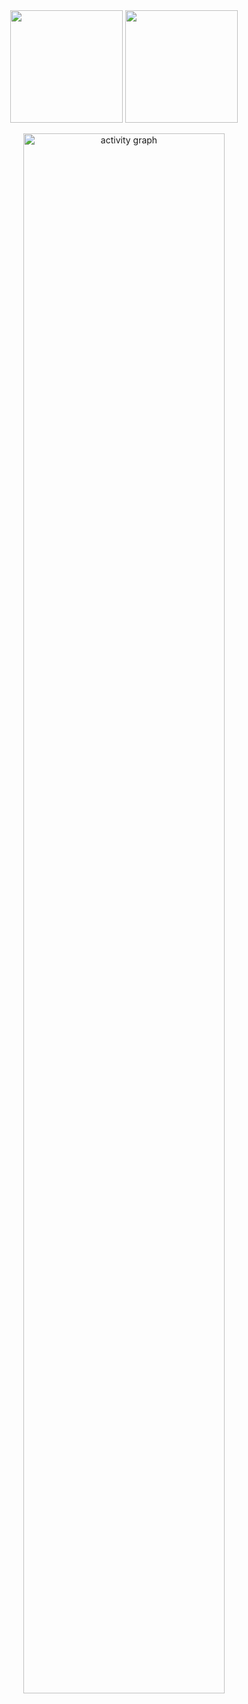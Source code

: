 <!--
![Metrics](https://metrics.lecoq.io/CalciumArgon?template=classic&repositories.forks=true&base.header=0&base.activity=0&base.community=0&base.repositories=0&languages=1&base=header%2C%20activity%2C%20community%2C%20repositories%2C%20metadata&base.indepth=false&base.hireable=false&base.skip=false&languages=false&languages.limit=8&languages.threshold=0%25&languages.other=false&languages.colors=github&languages.sections=most-used&languages.indepth=false&languages.analysis.timeout=15&languages.analysis.timeout.repositories=7.5&languages.categories=markup%2C%20programming&languages.recent.categories=markup%2C%20programming&languages.recent.load=300&languages.recent.days=14&config.timezone=Asia%2FShanghai)
-->

<!--
![Ray's GitHub stats](https://github-readme-stats.vercel.app/api?username=CalciumArgon&theme=solarized-light)  |  ![](https://github-readme-stats.vercel.app/api/top-langs/?username=CalciumArgon&layout=compact&theme=solarized-light&hide_border=true&count_private=true)
:--:|:--:
-->

<div align="center">
  <img height="180em" src="https://github-readme-stats.vercel.app/api?username=CalciumArgon&show_icons=true&theme=solarized-light&include_all_commits=true&count_private=true"/>
  <img height="180em" src="https://github-readme-stats.vercel.app/api/top-langs/?username=CalciumArgon&layout=compact&langs_count=8&theme=moltack"/>
</div>


<p align="center">
<img src="https://github-readme-activity-graph.vercel.app/graph?username=CalciumArgon&theme=green" alt="activity graph" style="width: 80%; height: auto;">
</p>
